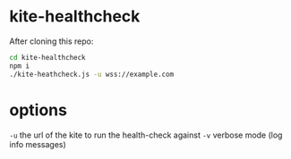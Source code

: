 kite-healthcheck
================
After cloning this repo:
``` bash
cd kite-healthcheck
npm i
./kite-heathcheck.js -u wss://example.com
```
# options
`-u` the url of the kite to run the health-check against
`-v` verbose mode (log info messages)
